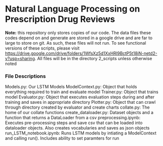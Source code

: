 # Natural Language Processing on Prescription Drug Reviews

**Note:** this repository only stores copies of our code.  The data files these codes depend on and generate are stored in a google drive and are far to large to store on git.  As such, these files will not run.  To see functional versions of these scripts, please visit https://drive.google.com/drive/folders/1WfsXz5d1XxHRl9BctP5t18iN-netd2-v?usp=sharing.  All files will be in the directory 2_scripts unless otherwise noted

### File Descriptions
Models.py:  Our LSTM Models
ModelContext.py:  Object that holds everything required to train and evaluate model
Trainer.py:  Object that trains model
Evaluator.py:  Object that executes evaluation steps during and after training and saves in appropriate directory
Plotter.py:  Object that can crawl through directory created by evaluator and create charts
collate.py:  The home of our collate functions
create_dataloader.py:  Dataset objects and a function that returns a DataLoader from a csv 
preprocessing.ipynb:  Executes pre-processing steps and save csv that can be loaded into dataloader objects.  Also creates vocabularies and saves as json objects
run_LSTM_notebook.ipynb:  Runs LSTM models by intiating a ModelContext and calling run().  Includes ability to set paramters for run




